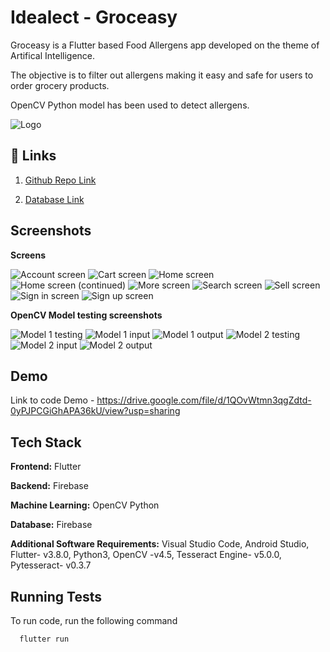 
# Idealect - Groceasy

Groceasy is a Flutter based Food Allergens app developed on the theme of Artifical Intelligence.

The objective is to filter out allergens making it easy and safe for users to order grocery products.

OpenCV Python model has been used to detect allergens.




![Logo](https://github.com/sam6coder/Idealect-AI/blob/master/images/logo.png?raw=true)


## 🔗 Links
1. [Github Repo Link](https://github.com/sam6coder/Idealect-AI)

2. [Database Link](https://food-allergence-app-default-rtdb.asia-southeast1.firebasedatabase.app)



## Screenshots
**Screens**

![Account screen](https://github.com/sam6coder/Idealect-AI/blob/master/screenshots/Account%20screen.jpg)
![Cart screen](https://github.com/sam6coder/Idealect-AI/blob/master/screenshots/Cart%20screen.jpg)
![Home screen](https://github.com/sam6coder/Idealect-AI/blob/master/screenshots/Home%20screen%201.jpg)
![Home screen (continued)](https://github.com/sam6coder/Idealect-AI/blob/master/screenshots/Home%20screen%202.jpg)
![More screen](https://github.com/sam6coder/Idealect-AI/blob/master/screenshots/More%20screen.jpg)
![Search screen](https://github.com/sam6coder/Idealect-AI/blob/master/screenshots/Search%20screen.jpg)
![Sell screen](https://github.com/sam6coder/Idealect-AI/blob/master/screenshots/Sell%20screen.jpg)
![Sign in screen](https://github.com/sam6coder/Idealect-AI/blob/master/screenshots/Sign%20In%20screen.jpg)
![Sign up screen](https://github.com/sam6coder/Idealect-AI/blob/master/screenshots/Sign%20Up%20screen.jpg)

**OpenCV Model testing screenshots**

![Model 1 testing](https://github.com/sam6coder/Idealect-AI/blob/master/screenshots/Model1%20OpenCV%20testing.jpg)
![Model 1 input](https://github.com/sam6coder/Idealect-AI/blob/master/screenshots/Model1.jpg)
![Model 1 output](https://github.com/sam6coder/Idealect-AI/blob/master/screenshots/Model1output.jpg)
![Model 2 testing](https://github.com/sam6coder/Idealect-AI/blob/master/screenshots/Model2%20OpenCV%20testing.jpg)
![Model 2 input](https://github.com/sam6coder/Idealect-AI/blob/master/screenshots/Model2.webp)
![Model 2 output](https://github.com/sam6coder/Idealect-AI/blob/master/screenshots/Model2output.jpg)
## Demo

Link to code Demo -
https://drive.google.com/file/d/1QOvWtmn3qgZdtd-0yPJPCGiGhAPA36kU/view?usp=sharing




## Tech Stack

**Frontend:** Flutter

**Backend:** Firebase

**Machine Learning:** OpenCV Python

**Database:** Firebase

**Additional Software Requirements:**
Visual Studio Code, Android Studio, Flutter- v3.8.0, Python3, OpenCV -v4.5, Tesseract Engine- v5.0.0, Pytesseract- v0.3.7

## Running Tests

To run code, run the following command

```bash
  flutter run
```

